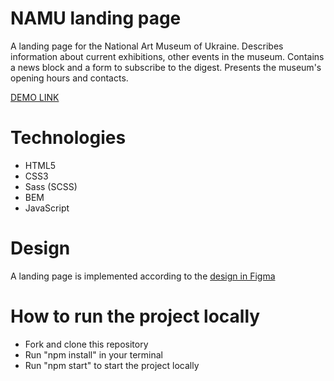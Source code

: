 # NAMU landing page
  A landing page for the National Art Museum of Ukraine. Describes information about current exhibitions, other events in the museum. Contains a news block and a form to subscribe to the digest. Presents the museum's opening hours and contacts.

  [DEMO LINK](https://OlhaArama.github.io/namu/)

# Technologies
  - HTML5
  - CSS3
  - Sass (SCSS)
  - BEM
  - JavaScript

# Design
  A landing page is implemented according to the [design in Figma](https://www.figma.com/file/HL3XGt5ZatvJoYBhOaWY5x/museum-prototype?t=cZnv43txIYhRQ9qo-6)

# How to run the project locally
  - Fork and clone this repository
  - Run "npm install" in your terminal
  - Run "npm start" to start the project locally
